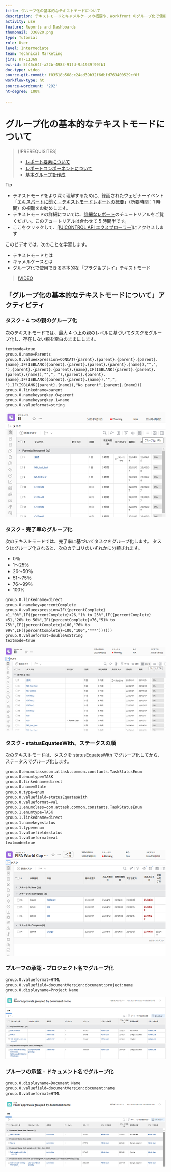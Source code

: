 ```yaml
---
title: グループ化の基本的なテキストモードについて
description: テキストモードとキャメルケースの概要や、Workfront のグループ化で使用できる基本的な「プラグ＆プレイ」テキストモードについて説明します。
activity: use
feature: Reports and Dashboards
thumbnail: 336820.png
type: Tutorial
role: User
level: Intermediate
team: Technical Marketing
jira: KT-11369
exl-id: 5f45c64f-a22b-4983-91fd-9a1939f99fb1
doc-type: video
source-git-commit: f03518b568cc24ad39b32f6dbfd763400529cf0f
workflow-type: ht
source-wordcount: '292'
ht-degree: 100%

---
```


# グループ化の基本的なテキストモードについて

>[!PREREQUISITES]
>
>* [レポート要素について](https://experienceleague.adobe.com/docs/workfront-learn/tutorials-workfront/reporting/basic-reporting/reporting-elements.html?lang=ja)
>* [レポートコンポーネントについて](https://experienceleague.adobe.com/docs/workfront-learn/tutorials-workfront/reporting/basic-reporting/reporting-components.html?lang=ja)
>* [基本グループを作成](https://experienceleague.adobe.com/docs/workfront-learn/tutorials-workfront/reporting/basic-reporting/create-a-basic-grouping.html?lang=ja)


>[!TIP]
>
>* テキストモードをより深く理解するために、録画されたウェビナーイベント「[エキスパートに聞く - テキストモードレポートの概要](https://experienceleague.adobe.com/docs/workfront-events/events/reporting-and-dashboards/introduction-to-text-mode-reporting.html?lang=ja)」（所要時間：1 時間）の視聴をお勧めします。
>* テキストモードの詳細については、[詳細なレポート](https://experienceleague.adobe.com/docs/workfront-learn/tutorials-workfront/reporting/advanced-reporting/welcome-to-advanced-reporting.html?lang=ja)のチュートリアルをご覧ください。このチュートリアルは合わせて 5 時間半です。
>* ここをクリックして、[[!UICONTROL API エクスプローラー]](https://developer.adobe.com/workfront/api-explorer/)にアクセスします

このビデオでは、次のことを学習します。

* テキストモードとは
* キャメルケースとは
* グループ化で使用できる基本的な「プラグ＆プレイ」テキストモード

>[!VIDEO](https://video.tv.adobe.com/v/3422899/?quality=12&learn=on&captions=jpn)

## 「グループ化の基本的なテキストモードについて」アクティビティ

### タスク - 4 つの親のグループ化

次のテキストモードでは、最大 4 つ上の親のレベルに基づいてタスクをグループ化し、存在しない親を空白のままにします。

```
textmode=true
group.0.name=Parents
group.0.valueexpression=CONCAT({parent}.{parent}.{parent}.{parent}.{name},IF(ISBLANK({parent}.{parent}.{parent}.{parent}.{name}),"",", "),{parent}.{parent}.{parent}.{name},IF(ISBLANK({parent}.{parent}.{parent}.{name}),"",", "),{parent}.{parent}.{name},IF(ISBLANK({parent}.{parent}.{name}),"",", "),IF(ISBLANK({parent}.{name}),"No parent",{parent}.{name}))
group.0.linkedname=parent
group.0.namekeyargkey.0=parent
group.0.namekeyargkey.1=name
group.0.valueformat=string
```

![4 つ上の親でグループ化されたプロジェクトタスクを示す画面の画像](assets/4-parents-grouping.png)


### タスク - 完了率のグループ化

次のテキストモードでは、完了率に基づいてタスクをグループ化します。 タスクはグループ化されると、次のカテゴリのいずれかに分類されます。

* 0％
* 1～25％
* 26～50％
* 51～75％
* 76～99％
* 100%

```
group.0.linkedname=direct
group.0.namekey=percentComplete
group.0.valueexpression=IF({percentComplete}<1,"0%",IF({percentComplete}<26,"1% to 25%",IF({percentComplete}<51,"26% to 50%",IF({percentComplete}<76,"51% to 75%",IF({percentComplete}<100,"76% to 99%",IF({percentComplete}=100,"100","***"))))))
group.0.valueformat=doubleAsString
textmode=true
```

![完了率でグループ化されたプロジェクトタスクを示す画面の画像](assets/percent-complete-grouping.png)

### タスク - statusEquatesWith、ステータスの順

次のテキストモードは、タスクを statusEquatesWith でグループ化してから、ステータスでグループ化します。

```
group.0.enumclass=com.attask.common.constants.TaskStatusEnum
group.0.enumtype=TASK
group.0.linkedname=direct
group.0.name=State
group.0.type=enum
group.0.valuefield=statusEquatesWith
group.0.valueformat=val
group.1.enumclass=com.attask.common.constants.TaskStatusEnum
group.1.enumtype=TASK
group.1.linkedname=direct
group.1.namekey=status
group.1.type=enum
group.1.valuefield=status
group.1.valueformat=val
textmode=true
```

![statusEquatesWith でグループ化されたプロジェクトタスクを示す画面の画像](assets/status-equates-with.png)


### プルーフの承認 - プロジェクト名でグループ化

```
group.0.valueformat=HTML
group.0.valuefield=documentVersion:document:project:name
group.0.displayname=Project Name
```

![プロジェクト名でグループ化された、プルーフの承認を示す画面の画像](assets/proof-approvals-grouped-by-project-name.png)


### プルーフの承認 - ドキュメント名でグループ化

```
group.0.displayname=Document Name
group.0.valuefield=documentVersion:document:name
group.0.valueformat=HTML
```

![プロジェクト名でグループ化された、プルーフの承認を示す画面の画像](assets/proof-approvals-grouped-by-doc-name.png)

